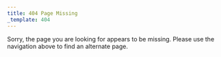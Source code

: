 ```yaml
---
title: 404 Page Missing
_template: 404
---
```

Sorry, the page you are looking for appears to be missing. Please use the navigation above to find an alternate page.